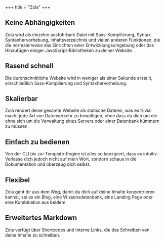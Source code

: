 +++
title = "Zola"
+++
## Keine Abhängigkeiten

Zola wird als einzelne ausführbare Datei mit Sass-Kompilierung, Syntax
Syntaxhervorhebung, Inhaltsverzeichnis und vielen anderen Funktionen, die
die normalerweise das Einrichten einer Entwicklungsumgebung oder das Hinzufügen einiger
JavaScript-Bibliotheken zu deiner Website.

## Rasend schnell

Die durchschnittliche Website wird in weniger als einer Sekunde erstellt, einschließlich
Sass-Kompilierung und Syntaxhervorhebung.

## Skalierbar

Zola rendert deine gesamte Website als statische Dateien, was es trivial macht
jede Art von Datenverkehr zu bewältigen, ohne dass du dich um die
ohne sich um die Verwaltung eines Servers oder einer Datenbank kümmern zu müssen.

## Einfach zu bedienen

Von der CLI bis zur Template-Engine ist alles so konzipiert, dass es
intuitiv. Verlasse dich jedoch nicht auf mein Wort, sondern schaue in die Dokumentation
und überzeug dich selbst.

## Flexibel

Zola geht dir aus dem Weg, damit du dich auf deine Inhalte konzentrieren kannst, sei es ein
Blog, eine Wissensdatenbank, eine Landing Page oder eine Kombination aus beidem.

## Erweitertes Markdown

Zola verfügt über Shortcodes und interne Links, die das Schreiben von
deine Inhalte zu schreiben.
